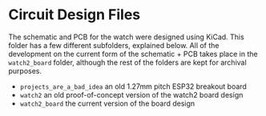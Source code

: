 # Circuit Design Files

The schematic and PCB for the watch were designed using KiCad.  This folder has a few different subfolders, explained below.  All of the development on the current form of the schematic + PCB takes place in the `watch2_board` folder, although the rest of the folders are kept for archival purposes.

- `projects_are_a_bad_idea` an old 1.27mm pitch ESP32 breakout board
- `watch2` an old proof-of-concept version of the watch2 board design 
- `watch2_board` the current version of the board design